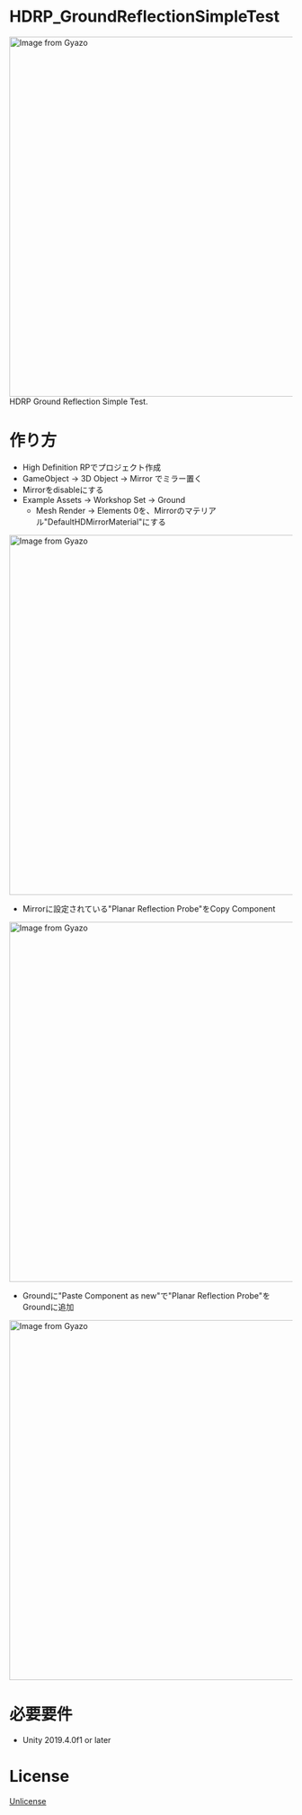 # HDRP_GroundReflectionSimpleTest
<a href="https://gyazo.com/3041724f3ffbfc5d6424015b8cf4bfc0"><img src="https://i.gyazo.com/3041724f3ffbfc5d6424015b8cf4bfc0.png" alt="Image from Gyazo" width="640"/></a>  
HDRP Ground Reflection Simple Test.  

# 作り方
- High Definition RPでプロジェクト作成
- GameObject -> 3D Object -> Mirror でミラー置く
- Mirrorをdisableにする  
- Example Assets -> Workshop Set -> Ground
    - Mesh Render -> Elements 0を、Mirrorのマテリアル"DefaultHDMirrorMaterial"にする  
  
<a href="https://gyazo.com/5e3d44ce2a31ef1c66ae918c7fad9fcc"><img src="https://i.gyazo.com/5e3d44ce2a31ef1c66ae918c7fad9fcc.jpg" alt="Image from Gyazo" width="640"/></a>

- Mirrorに設定されている"Planar Reflection Probe"をCopy Component  
  
<a href="https://gyazo.com/1e8994c497b7c02827bd8b51c5140d74"><img src="https://i.gyazo.com/1e8994c497b7c02827bd8b51c5140d74.png" alt="Image from Gyazo" width="640"/></a>

- Groundに"Paste Component as new"で"Planar Reflection Probe"をGroundに追加  
  
<a href="https://gyazo.com/04e1c4d9c74aa9e0ee955125c61be7f1"><img src="https://i.gyazo.com/04e1c4d9c74aa9e0ee955125c61be7f1.png" alt="Image from Gyazo" width="640"/></a>

# 必要要件
- Unity 2019.4.0f1 or later

# License
[Unlicense](https://unlicense.org/)
